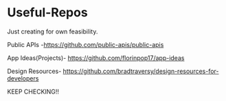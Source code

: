 # Useful-Repos
Just creating for own feasibility. 


Public APIs -https://github.com/public-apis/public-apis


App Ideas(Projects)- https://github.com/florinpop17/app-ideas


Design Resources- https://github.com/bradtraversy/design-resources-for-developers


KEEP CHECKING!!

